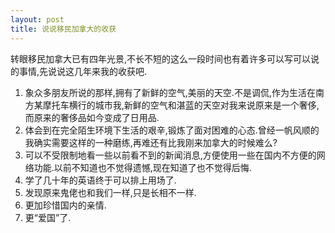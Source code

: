 ```yaml
---
layout: post
title: 说说移民加拿大的收获
---
```

转眼移民加拿大已有四年光景,不长不短的这么一段时间也有着许多可以写可以说的事情,先说说这几年来我的收获吧.

1. 象众多朋友所说的那样,拥有了新鲜的空气,美丽的天空.不是调侃,作为生活在南方某摩托车横行的城市我,新鲜的空气和湛蓝的天空对我来说原来是一个奢侈,而原来的奢侈品如今变成了日用品.
2. 体会到在完全陌生环境下生活的艰辛,锻炼了面对困难的心态.曾经一帆风顺的我确实需要这样的一种磨练,再难还有比我刚来加拿大的时候难么?
3. 可以不受限制地看一些以前看不到的新闻消息,方便使用一些在国内不方便的网络功能.以前不知道也不觉得遗憾,现在知道了也不觉得后悔.
4. 学了几十年的英语终于可以排上用场了.
5. 发现原来鬼佬也和我们一样,只是长相不一样.
6. 更加珍惜国内的亲情.
7. 更“爱国”了.